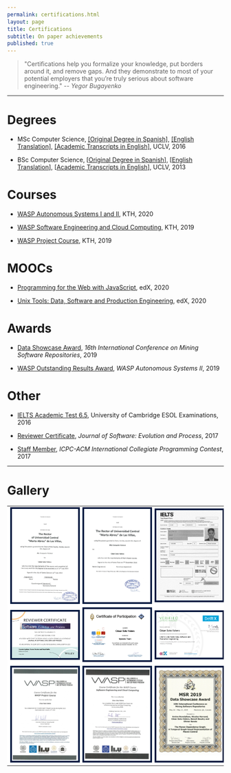 ```yaml
---
permalink: certifications.html
layout: page
title: Certifications
subtitle: On paper achievements
published: true
---
```


> "Certifications help you formalize your knowledge, put borders around it, and remove gaps. And they demonstrate to most of your potential employers that you’re truly serious about software engineering."
> -- <cite>Yegor Bugayenko</cite>

---

# Degrees

- MSc Computer Science,  [\[Original Degree in Spanish\]](), [\[English Translation\]](../files/certificates/MSc_Degree_(certified)_eng.pdf), [\[Academic Transcripts in English\]](../files/certificates/MSc_Academis_Transcript-eng.pdf), UCLV, 2016

- BSc Computer Science, \[[Original Degree in Spanish](../files/certificates/BSc_Degree_Original.pdf)\], \[[English Translation](../files/certificates/BSc_Degree_(certified)_eng.pdf)\], \[[Academic Transcripts in English](../files/certificates/BSc_Academis_Transcript-eng.pdf)\], UCLV, 2013

# Courses

- [WASP Autonomous Systems I and II](../files/certificates/Certificate_WASP_AS1_Cesar.pdf), KTH, 2020

- [WASP Software Engineering and Cloud Computing](../files/certificates/Certificate_WASP_SECC2019_Cesar.pdf), KTH, 2019

- [WASP Project Course](../files/certificates/Certificate_WASP_Project2019_Cesar.pdf), KTH, 2019


# MOOCs

- [Programming for the Web with JavaScript](#), edX, 2020

- [Unix Tools: Data, Software and Production Engineering](https://courses.edx.org/certificates/e922632cec44445ea8d1f534d64f7d8a), edX, 2020


# Awards

- [Data Showcase Award](../img/awards/data_showcase_award.jpg), _16th International Conference on Mining Software Repositories_, 2019

- [WASP Outstanding Results Award](#), _WASP Autonomous Systems II_, 2019 


# Other

- [IELTS Academic Test 6.5](../img/IETLS_Test_Report_Form.jpg), University of Cambridge ESOL Examinations, 2016

- [Reviewer Certificate](https://onlinelibrary.wiley.com/journal/20477481), _Journal of Software: Evolution and Process_, 2017

- [Staff Member](../files/certificates/2017_CertificateStaff_Caribbean_Finals_419972.pdf), _ICPC-ACM International Collegiate Programming Contest_, 2017 

--- 

# Gallery

<table align="center">
   <tr width="100%" align="center" style="background-color:#FFF; border: 0px solid #cccccc;">
      <td width="33%" align="center">
      <a href="../files/certificates/BSc_Degree_(certified)_eng.pdf">
         <img src="../files/certificates/BSc_Degree_(certified)_eng.jpg" alt="BSc in Computer Science" width="100%" style="border:4px solid #021a40;"/>
      </a>
      </td>
      <td width="33%" align="center">
      <a href="../files/certificates/MSc_Degree_(certified)_eng.pdf">
         <img src="../files/certificates/MSc_Degree_(certified)_eng.jpg" alt="MSc in Computer Science" width="100%" style="border:4px solid #021a40;"/>
      </a>   
      </td>
      <td width="33%" align="center">
      <a href="../img/IETLS_Test_Report_Form.jpg">
         <img src="../img/IETLS_Test_Report_Form.jpg" alt="IELTS Test Report Form" width="100%" style="border:4px solid #021a40;"/>
      </a>
      </td>
   </tr>
   <!-- Another row -->
   <tr width="100%" align="center" style="background-color:#FFF; border: 0px solid #cccccc;">
      <td width="33%" align="center">
      <a href="../files/certificates/SMR_Certificate.pdf">
         <img src="../files/certificates/SMR_Certificate.jpg" alt="Reviewer Certificate" width="100%" style="border:4px solid #021a40;"/>
      </a>   
      </td>
      <td width="33%" align="center">
      <a href="../files/certificates/2017_CertificateStaff_Caribbean_Finals_419972.pdf">
         <img src="../files/certificates/2017_CertificateStaff_Caribbean_Finals_419972.jpg" alt="ICPC-ACM International Collegiate Programming Contest" width="100%" style="border:4px solid #021a40;"/>
       </a>
      </td>
      <td width="33%" align="center">
      <a href="https://courses.edx.org/certificates/e922632cec44445ea8d1f534d64f7d8a">
         <img src="../files/certificates/edX_UnixTx.png" alt="Unix Tools: Data, Software and Production Engineering" width="100%" style="border:4px solid #021a40;"/>
      </a>
      </td>
   </tr>   
   <!-- Another row -->
   <tr width="100%" align="center" style="background-color:#FFF; border: 0px solid #cccccc;">
      <td width="33%" align="center">
      <a href="../files/certificates/Certificate_WASP_Project2019_Cesar.pdf">
         <img src="../files/certificates/Certificate_WASP_Project2019_Cesar.jpg" alt="WASP Project Course" width="100%" style="border:4px solid #021a40;"/>
      </a>
      </td>
     <td width="33%" align="center">
     <a href="../files/certificates/Certificate_WASP_SECC2019_Cesar.pdf">
        <img src="../files/certificates/Certificate_WASP_SECC2019_Cesar.jpg" alt="WASP Software Engineering and Cloud Computing" width="100%" style="border:4px solid #021a40;"/>
     </a>
     </td>
     <td width="33%" align="center">
     <a href="../img/awards/data_showcase_award.jpg">
        <img src="../img/awards/data_showcase_award.jpg" alt="MSR Data Showcase Award" width="100%" style="border:4px solid #021a40;"/>
     </a>
     </td>
   </tr>
</table>